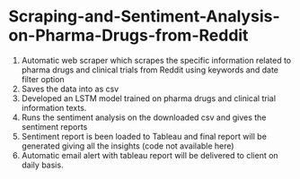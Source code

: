 # Scraping-and-Sentiment-Analysis-on-Pharma-Drugs-from-Reddit
1. Automatic web scraper which scrapes the specific information related to pharma drugs and clinical trials from Reddit using keywords and date filter option
2. Saves the data into as csv
3. Developed an LSTM model trained on pharma drugs and clinical trial information texts.
4. Runs the sentiment analysis on the downloaded csv and gives the sentiment reports
5. Sentiment report is been loaded to Tableau and final report will be generated giving all the insights (code not available here)
6. Automatic email alert with tableau report will be delivered to client on daily basis.
